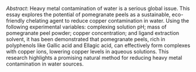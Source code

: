 _Abstract_:
Heavy metal contamination of water is a serious global issue. This essay explores the potential of pomegranate peels as a sustainable, eco-friendly chelating agent to reduce copper contamination in water. Using the following experimental variables: complexing solution pH; mass of pomegranate peel powder; copper concentration; and ligand extraction solvent, it has been demonstrated that pomegranate peels, rich in polyphenols like Gallic acid and Ellagic acid, can effectively form complexes with copper ions, lowering copper levels in aqueous solutions. This research highlights a promising natural method for reducing heavy metal contamination in water sources.
